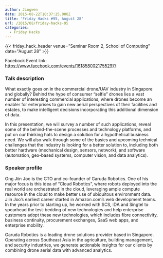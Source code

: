 ```yaml
---
author: Jingwen
date: 2015-08-22T10:37:25.000Z
title: 'Friday Hacks #95, August 28'
url: /2015/08/friday-hacks-95
categories:
  - Friday Hacks
---
```


{{< friday_hack_header venue="Seminar Room 2, School of Computing" date="August 28" >}}

Facebook Event link: https://www.facebook.com/events/1618580021755297/

### Talk description

What exactly goes on in the commercial drone/UAV industry in Singapore and globally? Behind the hype of consumer “selfie” drones lies a vast number of interesting commercial applications, where drones become an enabler for enterprises to gain new aerial perspectives of their facilities and estates, to make intelligent decisions incorporating this additional dimension of data.

In this presentation, we will survey a number of such applications, reveal some of the behind-the-scene processes and technology platforms, and put on our thinking hats to design a solution for a hypothetical business need. We will also walk through some of the basics and upcoming technical challenges that the industry is looking for a better solution to, including both better hardware (mechanical design, sensors, network), and software (automation, geo-based systems, computer vision, and data analytics).

### Speaker profile

Ong Jiin Joo is the CTO and co-founder of Garuda Robotics. One of his major
focus is this idea of “Cloud Robotics”, where robots deployed into the real world are orchestrated in the cloud, leveraging ample compute resource in the cloud to make better use of ubiquitous environment data. Jiin Joo’s earliest career started in Amazon.com’s web development teams. In the years prior to starting up, he worked with SCS, IDA and Singtel to spearhead the test-bedding of new technologies and help enterprise customers adopt these new technologies, which includes fibre connectivity, business continuity, procurement exchanges, SaaS web apps, and enterprise
mobility.

Garuda Robotics is a leading drone solutions provider based in Singapore.  Operating across Southeast Asia in the agriculture, building management, and security industries, we generate actionable insights for our clients by combining drone aerial data with advanced analytics.

